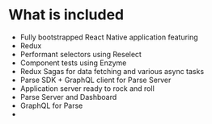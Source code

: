 # What is included

- Fully bootstrapped React Native application featuring 
 - Redux
 - Performant selectors using Reselect
 - Component tests using Enzyme
 - Redux Sagas for data fetching and various async tasks
 - Parse SDK + GraphQL client for Parse Server
- Application server ready to rock and roll
 - Parse Server and Dashboard
 - GraphQL for Parse
 -  